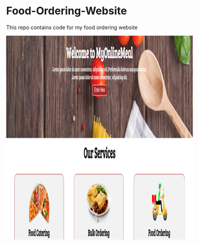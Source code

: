 # Food-Ordering-Website
This repo contains code for my food ordering website
 
<p align="Center" ><img src="https://github.com/umangahuja1203/Food-Ordering-Website/blob/main/food.PNG" height="550px" width ="700px"></p>
